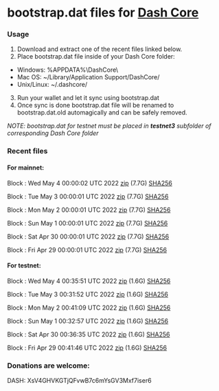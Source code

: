 # bootstrap.dat files for [Dash Core](https://github.com/dashpay/dash)

### Usage

1. Download and extract one of the recent files linked below.
2. Place bootstrap.dat file inside of your Dash Core folder:
 - Windows: %APPDATA%\DashCore\
 - Mac OS: ~/Library/Application Support/DashCore/
 - Unix/Linux: ~/.dashcore/
3. Run your wallet and let it sync using bootstrap.dat
4. Once sync is done bootstrap.dat file will be renamed to bootstrap.dat.old automagically and can be safely removed.

_NOTE: bootstrap.dat for testnet must be placed in **testnet3** subfolder of corresponding Dash Core folder_

### Recent files

#### For mainnet:

Block [](https://insight.dash.org/insight/block/): Wed May  4 00:00:02 UTC 2022 [zip](https://dash-bootstrap.ams3.digitaloceanspaces.com/mainnet/2022-05-04/bootstrap.dat.zip) (7.7G) [SHA256](https://dash-bootstrap.ams3.digitaloceanspaces.com/mainnet/2022-05-04/sha256.txt)

Block [](https://insight.dash.org/insight/block/): Tue May  3 00:00:01 UTC 2022 [zip](https://dash-bootstrap.ams3.digitaloceanspaces.com/mainnet/2022-05-03/bootstrap.dat.zip) (7.7G) [SHA256](https://dash-bootstrap.ams3.digitaloceanspaces.com/mainnet/2022-05-03/sha256.txt)

Block [](https://insight.dash.org/insight/block/): Mon May  2 00:00:01 UTC 2022 [zip](https://dash-bootstrap.ams3.digitaloceanspaces.com/mainnet/2022-05-02/bootstrap.dat.zip) (7.7G) [SHA256](https://dash-bootstrap.ams3.digitaloceanspaces.com/mainnet/2022-05-02/sha256.txt)

Block [](https://insight.dash.org/insight/block/): Sun May  1 00:00:01 UTC 2022 [zip](https://dash-bootstrap.ams3.digitaloceanspaces.com/mainnet/2022-05-01/bootstrap.dat.zip) (7.7G) [SHA256](https://dash-bootstrap.ams3.digitaloceanspaces.com/mainnet/2022-05-01/sha256.txt)

Block [](https://insight.dash.org/insight/block/): Sat Apr 30 00:00:01 UTC 2022 [zip](https://dash-bootstrap.ams3.digitaloceanspaces.com/mainnet/2022-04-30/bootstrap.dat.zip) (7.7G) [SHA256](https://dash-bootstrap.ams3.digitaloceanspaces.com/mainnet/2022-04-30/sha256.txt)

Block [](https://insight.dash.org/insight/block/): Fri Apr 29 00:00:01 UTC 2022 [zip](https://dash-bootstrap.ams3.digitaloceanspaces.com/mainnet/2022-04-29/bootstrap.dat.zip) (7.7G) [SHA256](https://dash-bootstrap.ams3.digitaloceanspaces.com/mainnet/2022-04-29/sha256.txt)


#### For testnet:

Block [](https://testnet-insight.dashevo.org/insight/block/): Wed May  4 00:35:51 UTC 2022 [zip](https://dash-bootstrap.ams3.digitaloceanspaces.com/testnet/2022-05-04/bootstrap.dat.zip) (1.6G) [SHA256](https://dash-bootstrap.ams3.digitaloceanspaces.com/testnet/2022-05-04/sha256.txt)

Block [](https://testnet-insight.dashevo.org/insight/block/): Tue May  3 00:31:52 UTC 2022 [zip](https://dash-bootstrap.ams3.digitaloceanspaces.com/testnet/2022-05-03/bootstrap.dat.zip) (1.6G) [SHA256](https://dash-bootstrap.ams3.digitaloceanspaces.com/testnet/2022-05-03/sha256.txt)

Block [](https://testnet-insight.dashevo.org/insight/block/): Mon May  2 00:41:09 UTC 2022 [zip](https://dash-bootstrap.ams3.digitaloceanspaces.com/testnet/2022-05-02/bootstrap.dat.zip) (1.6G) [SHA256](https://dash-bootstrap.ams3.digitaloceanspaces.com/testnet/2022-05-02/sha256.txt)

Block [](https://testnet-insight.dashevo.org/insight/block/): Sun May  1 00:32:57 UTC 2022 [zip](https://dash-bootstrap.ams3.digitaloceanspaces.com/testnet/2022-05-01/bootstrap.dat.zip) (1.6G) [SHA256](https://dash-bootstrap.ams3.digitaloceanspaces.com/testnet/2022-05-01/sha256.txt)

Block [](https://testnet-insight.dashevo.org/insight/block/): Sat Apr 30 00:36:35 UTC 2022 [zip](https://dash-bootstrap.ams3.digitaloceanspaces.com/testnet/2022-04-30/bootstrap.dat.zip) (1.6G) [SHA256](https://dash-bootstrap.ams3.digitaloceanspaces.com/testnet/2022-04-30/sha256.txt)

Block [](https://testnet-insight.dashevo.org/insight/block/): Fri Apr 29 00:41:46 UTC 2022 [zip](https://dash-bootstrap.ams3.digitaloceanspaces.com/testnet/2022-04-29/bootstrap.dat.zip) (1.6G) [SHA256](https://dash-bootstrap.ams3.digitaloceanspaces.com/testnet/2022-04-29/sha256.txt)


### Donations are welcome:

DASH: XsV4GHVKGTjQFvwB7c6mYsGV3Mxf7iser6
